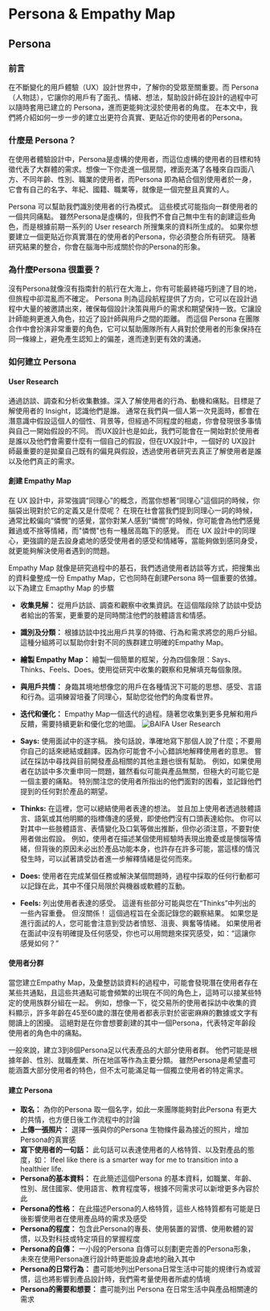 # Persona & Empathy Map

## Persona

### 前言

在不斷變化的用戶體驗（UX）設計世界中，了解你的受眾至關重要。而 Persona （人物誌），它讓你的用戶有了面孔、情緒、想法，幫助設計師在設計的過程中可以隨時套用已建立的 Persona，進而更能夠沈浸於使用者的角度。
在本文中，我們將介紹如何一步一步的建立出更符合真實、更貼近你的使用者的Persona。

### 什麼是 Persona？

在使用者體驗設計中，Persona是虛構的使用者，而這位虛構的使用者的目標和特徵代表了大群體的需求。想像一下你走進一個房間，裡面充滿了各種來自四面八方、不同年齡、性別、職業的使用者，而Persona 即為結合個別使用者於一身，它會有自己的名字、年紀、國籍、職業等，就像是一個完整且真實的人。 

Persona 可以幫助我們識別使用者的行為模式。 這些模式可能指向一群使用者的一個共同痛點。 雖然Persona是虛構的，但我們不會自己無中生有的創建這些角色，而是根據前期一系列的 User research 所搜集來的資料所生成的。 
如果你想要建立一個更貼近你真實潛在的使用者的Persona，你必須整合所有研究。 隨著研究結果的整合，你會在腦海中形成關於你的Persona的形象。

### 為什麼Persona 很重要？

沒有Persona就像沒有指南針的航行在大海上，你有可能最終碰巧到達了目的地，但旅程中卻混亂而不確定。
Persona 則為這段航程提供了方向，它可以在設計過程中大量的被邀請出來，確保每個設計決策與用戶的需求和期望保持一致。它讓設計師能夠更進入角色，拉近了設計師與用戶之間的距離。
而這個 Persona 在團隊合作中會扮演非常重要的角色，它可以幫助團隊所有人員對於使用者的形象保持在同一條線上，避免產生認知上的偏差，進而達到更有效的溝通。


### 如何建立 Persona

#### User Research
通過訪談、調查和分析收集數據。深入了解使用者的行為、動機和痛點。目標是了解使用者的 Insight，認識他們是誰。
通常在我們與一個人第一次見面時，都會在潛意識中假設這個人的個性、背景等，但經過不同程度的相處，你會發現很多事情與自己一開始假設的不同。
而UX設計也是如此，我們可能會在一開始對於使用者是誰以及他們會需要什麼有一個自己的假設，但在UX設計中，一個好的 UX設計師最重要的是拋棄自己既有的偏見與假設，透過使用者研究去真正了解使用者是誰以及他們真正的需求。

#### 創建 Empathy Map

在 UX 設計中，非常強調“同理心”的概念，而當你想著“同理心”這個詞的時候，你腦袋出現對於它的定義又是什麼呢？
在現在社會當我們提到同理心一詞的時候，通常比較偏向“憐憫”的感覺，當你對某人感到“憐憫”的時候，你可能會為他們感覺難過或不捨等情緒，而"憐憫"也有一種居高臨下的感覺。
而在 UX 設計中的同理心，更強調的是去設身處地的感受使用者的感受和情緒等，當能夠做到感同身受，就更能夠解決使用者遇到的問題。

Empathy Map 就像是研究過程中的基石，我們透過使用者訪談等方式，把搜集出的資料彙整成一份 Empathy Map，它也同時在創建Persona 時一個重要的依據。
以下為建立 Emapthy Map 的步驟

- **收集見解：** 從用戶訪談、調查和觀察中收集資訊。在這個階段除了訪談中受訪者給出的答案，更重要的是同時關注他們的肢體語言和情感。
- **識別及分類：** 根據訪談中找出用戶共享的特徵、行為和需求將您的用戶分組。這種分組將可以幫助你針對不同的族群建立明確的Empathy Map。
- **繪製 Empathy Map：** 繪製一個簡單的框架，分為四個象限：Says、Thinks、Feels、Does。使用從研究中收集的觀察和見解填充每個象限。  
- **與用戶共情：** 身臨其境地想像您的用戶在各種情況下可能的思想、感受、言語和行為。這項練習培養了同理心，幫助您從他們的角度看世界。
- **迭代和優化：** Empathy Map一個迭代的過程。隨著您收集到更多見解和用戶反饋，需要持續更新和優化您的地圖。
![BAIFA User Research](https://github.com/CAFECA-IO/KnowledgeManagement/assets/98379087/384b4296-53fe-4616-b08b-81ea24d165ed)

- **Says:** 使用面試中的逐字稿。 換句話說，準確地寫下那個人說了什麼；不要用你自己的話來總結或翻譯。因為你可能會不小心錯誤地解釋使用者的意思。 嘗試在採訪中尋找與目前開發產品相關的其他主題也很有幫助。 例如，如果使用者在訪談中多次重申同一問題，雖然看似可能與產品無關，但極大的可能它是一個主要的痛點。 特別關注您的使用者所指出的他們面對的困看，並記錄他們提到的任何對於產品的期望。
- **Thinks:** 在這裡，您可以總結使用者表達的想法。 並且加上使用者透過肢體語言、語氣或其他明顯的指標傳達的感覺，即使他們沒有口頭表達給你。 你可以對其中一些肢體語言、表情變化及口氣等做出推斷，但你必須注意，不要對使用者做出假設。 例如，使用者在描述某個使用經驗時表現出擔憂或是懊惱等情緒，但背後的原因未必出於產品功能本身，也許存在許多可能，當這樣的情況發生時，可以試著請受訪者進一步解釋情緒是從何而來。
- **Does:** 使用者在完成某個任務或解決某個問題時，過程中採取的任何行動都可以記錄在此，其中不僅只局限於與機器或軟體的互動。
- **Feels:** 列出使用者表達的感受。 這邊有些部分可能與您在“Thinks”中列出的一些內容重疊。 但沒關係！ 這個過程旨在全面記錄您的觀察結果。 如果您是進行面試的人，您可能會注意到受訪者憤怒、沮喪、興奮等情緒。 如果使用者在面試中沒有明確提及任何感受，你也可以用問題來探究感受，如：“這讓你感覺如何？”

#### 使用者分群

當您建立Empathy Map，及彙整訪談資料的過程中，可能會發現潛在使用者存在某些共通點，且這些共通點可能會頻繁的出現在不同的角色上，這時可以接某些特定的使用族群分組在一起。 例如，想像一下，從交易所的使用者採訪中收集的資料顯示，許多年齡在45至60歲的潛在使用者都表示對於密密麻麻的數據或文字有閱讀上的困擾。 這絕對是在你會想要創建的其中一個Persona，代表特定年齡段使用者的角色中的痛點。

一般來說，建立3到8個Persona足以代表產品的大部分使用者群。 他們可能是根據年齡、性別、就職產業、所在地區等作為主要分類。 雖然Persona是希望盡可能涵蓋大部分使用者的特色，但不太可能滿足每一個獨立使用者的特定需求。

#### 建立 Persona
- **取名：** 為你的Persona 取一個名字，如此一來團隊能夠對此Persona 有更大的共情，也方便日後工作流程中的討論
- **上傳一張照片：** 選擇一張與你的Persona 生物條件最為接近的照片，增加 Persona的真實感
- **寫下使用者的一句話：** 此句話可以表達使用者的人格特質、以及對產品的態度，如： Ifeel like there is a smarter way for me to transition into a healthier life.
- **Persona的基本資料：** 在此簡述這個Persona 的基本資料，如職業、年齡、性別、居住國家、使用語言、教育程度等，根據不同需求可以新增更多內容於此
- **Persona的性格：** 在此描述Persona的人格特質，這些人格特質都有可能是日後影響使用者在使用產品時的需求及感受
- **Persona的程度：** 包含此Persona的專長、使用裝置的習慣、使用軟體的習慣，以及對科技或特定項目的掌握程度
- **Persona的自傳：** 一小段的Persona 自傳可以刻劃更完善的Persona形象，未來在使用Persona進行設計時更能設身處地的融入其中
- **Persona的日常行為：** 盡可能地列出Persona日常生活中可能的規律行為或習慣，這也將影響到產品設計時，我們需考量使用者所處的情境
- **Persona的需要和想要：** 盡可能列出 Persona 在日常生活中與產品相關連的需求
